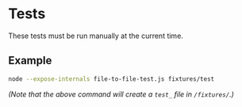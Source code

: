 # Tests

These tests must be run manually at the current time.

## Example

```bash
node --expose-internals file-to-file-test.js fixtures/test
```

_(Note that the above command will create a `test_` file in `/fixtures/`.)_
